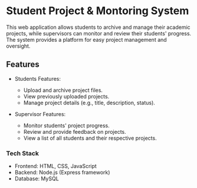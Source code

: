 # Student Project & Montoring System
This web application allows students to archive and manage their academic projects, while supervisors can monitor and review their students' progress. The system provides a platform for easy project management and oversight.

## Features
  + Students Features:
    + Upload and archive project files.
    + View previously uploaded projects.
    + Manage project details (e.g., title, description, status).
   
  + Supervisor Features:
    + Monitor students' project progress.
    + Review and provide feedback on projects.
    + View a list of all students and their respective projects.
   
### Tech Stack
  + Frontend: HTML, CSS, JavaScript
  + Backend: Node.js (Express framework)
  + Database: MySQL

